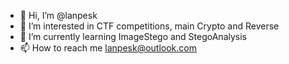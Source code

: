 - 👋 Hi, I’m @lanpesk
- 👀 I’m interested in CTF competitions, main Crypto and Reverse
- 🌱 I’m currently learning ImageStego and StegoAnalysis
- 📫 How to reach me lanpesk@outlook.com

<!---
lanpesk/lanpesk is a ✨ special ✨ repository because its `README.md` (this file) appears on your GitHub profile.
You can click the Preview link to take a look at your changes.
--->
